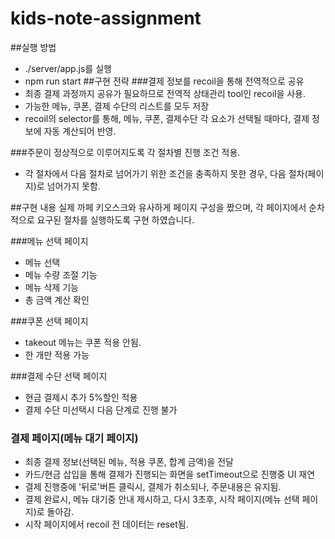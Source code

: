 # kids-note-assignment
##실행 방법
* ./server/app.js를 실행
* npm run start
##구현 전략
###결제 정보를 recoil을 통해 전역적으로 공유
* 최종 결제 과정까지 공유가 필요하므로 전역적 상태관리 tool인 recoil을 사용.
* 가능한 메뉴, 쿠폰, 결제 수단의 리스트를 모두 저장
* recoil의 selector를 통해, 메뉴, 쿠폰, 결제수단 각 요소가 선택될 때마다, 결제 정보에 자동 계산되어 반영.

###주문이 정상적으로 이루어지도록 각 절차별 진행 조건 적용.
* 각 절차에서 다음 절차로 넘어가기 위한 조건을 충족하지 못한 경우, 다음 절차(페이지)로 넘어가지 못함.


##구현 내용
실제 까페 키오스크와 유사하게 페이지 구성을 짰으며, 각 페이지에서 순차적으로 요구된 절차를 실행하도록 구현 하였습니다.

###메뉴 선택 페이지
* 메뉴 선택
* 메뉴 수량 조절 기능
* 메뉴 삭제 기능
* 총 금액 계산 확인

###쿠폰 선택 페이지
* takeout 메뉴는 쿠폰 적용 안됨.
* 한 개만 적용 가능

###결제 수단 선택 페이지
* 현금 결제시 추가 5%할인 적용
* 결제 수단 미선택시 다음 단계로 진행 불가


### 결제 페이지(메뉴 대기 페이지)
* 최종 결제 정보(선택된 메뉴, 적용 쿠폰, 합계 금액)을 전달
* 카드/현금 삽입을 통해 결제가 진행되는 화면을 setTimeout으로 진행중 UI 재연
* 결제 진행중에 '뒤로'버튼 클릭시, 결제가 취소되나, 주문내용은 유지됨.
* 결제 완료시, 메뉴 대기중 안내 제시하고, 다시 3초후, 시작 페이지(메뉴 선택 페이지)로 돌아감.
* 시작 페이지에서 recoil 전 데이터는 reset됨.
